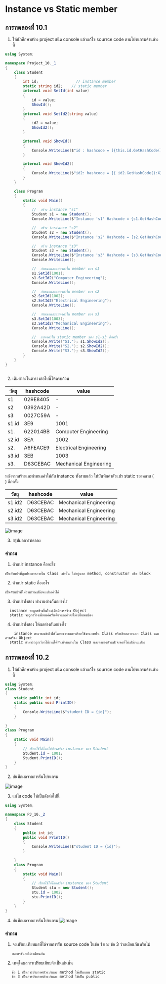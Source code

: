 # Instance vs Static member #

##  การทดลองที่ 10.1 ##

1. ให้นักศึกษาสร้าง project ชนิด console แล้วแก้ไข  sourrce code ตามโปรแกรมด้านล่างนี้


```cs
using System;

namespace Project_10._1
{
    class Student
    {
        int id;                 // instance member
        static string id2;    // static member
        internal void SetId(int value)
        {
            id = value;
            ShowId();
        }
        internal void SetId2(string value)
        {
            id2 = value;
            ShowId2();
        }

        internal void ShowId()
        {
            Console.WriteLine($"id : hashcode = [{this.id.GetHashCode():X}], value = {id}");
        }

        internal void ShowId2()
        {
            Console.WriteLine($"id2: hashcode = [{ id2.GetHashCode():X}], value = { id2   }");
        }
    }

    class Program
    {
        static void Main()
        {
            //  สร้าง instance "s1"
            Student s1 = new Student();
            Console.WriteLine($"Instance 's1' Hashcode = {s1.GetHashCode():X8}");

            //  สร้าง instance "s2"
            Student s2 = new Student();
            Console.WriteLine($"Instance 's2' Hashcode = {s2.GetHashCode():X8}");

            //  สร้าง instance "s3"
            Student s3 = new Student();
            Console.WriteLine($"Instance 's3' Hashcode = {s3.GetHashCode():X8}");
            Console.WriteLine();

            //  กำหนดและแสดงค่าใน member ของ s1
            s1.SetId(1001);
            s1.SetId2("Computer Engineering");
            Console.WriteLine();

            //  กำหนดและแสดงค่าใน member ของ s2
            s2.SetId(1002);
            s2.SetId2("Electrical Engineering");
            Console.WriteLine();

            //  กำหนดและแสดงค่าใน member ของ s3
            s3.SetId(1003);
            s3.SetId2("Mechanical Engineering");
            Console.WriteLine();

            //  แสดงค่าใน static member ของ s1-s3 อีกครั้ง
            Console.Write("S1."); s1.ShowId2();
            Console.Write("S2."); s2.ShowId2();
            Console.Write("S3."); s3.ShowId2();
        }
    }
}



```

2. เติมค่าลงในตารางต่อไปนี้ให้ครบถ้วน


|   วัตถุ    | hashcode| value|
|----------|---------|------|
| s1       |029E8405 | -    |
| s2       |0392A42D| -    |
| s3       |0027C59A| -    |
| s1.id    | 3E9  | 1001 |
| s1.     | 622014BB |Computer Engineering|
| s2.id    | 3EA  |1002 |
| s2.     | A6FEACE9 |Electrical Engineering|
| s3.id    | 3EB | 1003|
| s3.     | D63CEBAC |Mechanical Engineering|

หลังจากสร้างและกำหนดค่าให้กับ instance ทั้งสามแล้ว ให้บันทึกค่าตัวแปร static ของคลาส (`    `) อีกครั้ง

|   วัตถุ    | hashcode| value|
|----------|---------|------|
| s1.id2     |D63CEBAC |Mechanical Engineering|
| s2.id2     |D63CEBAC |Mechanical Engineering|
| s3.id2     |D63CEBAC |Mechanical Engineering|

![image](https://user-images.githubusercontent.com/92081957/168630061-779de4b3-f2a2-4565-b600-78f785daadd4.png)



3. สรุปผลการทดลอง

### คำถาม ###
1. ตัวแปร instance คืออะไร

```
เป็นตัวแปรที่ถูกประกาศภายใน Class เท่านั้น ไม่อยู่นอก method, constructor หรือ block
```

2. ตัวแปร static คืออะไร

```
เป็นตัวแปรที่ไม่สามารถเปลี่ยนเเปลงค่าได้
```

3. ตัวแปรทั้งสอง ทำงานต่างกันอย่างไร

```
  instance จะถูกสร้างขึ้นใหม่เมื่อมีการสร้าง Object
  static จะถูกสร้างเพียงแค่ครั้งเดียวและค่าจะไม่เปลี่ยนแปลง
```

4. ตัวแปรทั้งสอง ให้ผลต่างกันอย่างไร

```
    instance สามารถเข้าถึงได้โดยตรงจากการเรียกใช้งานภายใน Class หรือเรียกภายนอก Class และการสร้าง Object
  static สามารถถูกเรียกใช้งานได้ทันทีจากภายใน Class และค่าของตัวแปรจะคงที่ไม่เปลี่ยนแปลง
```

##  การทดลองที่ 10.2 ##

1. ให้นักศึกษาสร้าง project ชนิด console แล้วแก้ไข  sourrce code ตามโปรแกรมด้านล่างนี้

```cs
using System;
class Student
{
	static public int id;
	static public void PrintID()
	{
        Console.WriteLine($"student ID = {id}");
	}
	
}
class Program
{
	static void Main()
	{
		// เรียกใช้ได้โดยไม่ต้องสร้าง instance ของ Student
		Student.id = 1001;
		Student.PrintID();
	}
}
```

2. บันทึกผลจากการรันโปรแกรม

![image](https://user-images.githubusercontent.com/92081957/168633242-e2c7b86a-8cdb-4b31-8f11-a79a7cd2e7cd.png)

3. แก้ไข code ให้เป็นดังต่อไปนี้

```cs
using System;

namespace PJ_10._2
{
	class Student
	{
		public int id;
		public void PrintID()
		{
			Console.WriteLine($"student ID = {id}");
		}

	}
	class Program
	{
		static void Main()
		{
			// เรียกใช้ได้โดยสร้าง instance ของ Student
			Student stu = new Student();
			stu.id = 1002;
			stu.PrintID();
		}
	}
}


```
4. บันทึกผลจากการรันโปรแกรม
![image](https://user-images.githubusercontent.com/92081957/168633997-9233cacd-2fa9-4126-8534-e5392fa1ffe0.png)


###  คำถาม ### 
1. จงเปรียบเทียบผลที่ได้จากการรัน source code ในข้อ 1 และ ข้อ 3 ว่าเหมือนกันหรือไม่
```
   ผลการรันจะไม่เหมือนกัน
```
2. เหตุใดผลการเปรียบเทียบจึงเป็นเช่นนั้น
```
   ข้อ 1 เป็นการประกาศตัวแปรและ method ให้เป็นแบบ static 
   ข้อ 3 เป็นการประกาศตัวแปรและ method ให้เป็น public 
```


